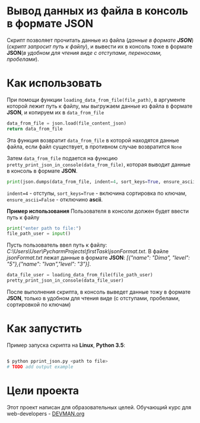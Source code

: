 # Вывод данных из файла в консоль в формате JSON

Скрипт позволяет прочитать данные из файла (*данные в формате **JSON***)(*скрипт запросит путь к файлу*), и вывести их в консоль тоже в формате **JSON**(*в удобном для чтения виде с отступами, переносами, пробелами*). 

# Как использовать

При помощи функции `loading_data_from_file(file_path)`, в аргументе которой лежит путь к файлу, мы выгружаем данные из файла в формате **JSON**, и копируем их в `data_from_file`
```python 
data_from_file = json.load(file_content_json)
return data_from_file
```
Эта функция возвратит `data_from_file` в которой находятся данные файла, если файл существует, в противном случае возвратится `None`  

Затем `data_from_file` подается на функцию `pretty_print_json_in_console(data_from_file)`, которая выводит данные в консоль в формате **JSON**.
```python
print(json.dumps(data_from_file, indent=4, sort_keys=True, ensure_ascii=False))
```
`indent=4` - отступы, `sort_keys=True` - включина сортировка по ключам, `ensure_ascii=False` - отключино  **ascii**.

**Пример использования**
Пользователя в консоли должен будет ввести путь к файлу
```python
print("enter path to file:")
file_path_user = input()
```    
Пусть пользователь ввел путь к файлу: *C:\Users\User\PycharmProjects\firstTask\jsonFormat.txt*. В файле *jsonFormat.txt* лежат данные в формате **JSON**: *[{"name": "Dima", "level": "5"},{"name": "Ivan","level": "3"}]*. 

```python 
data_file_user = loading_data_from_file(file_path_user)
pretty_print_json_in_console(data_file_user)
```
После выполнения скрипта, в консоль выведет данные тожу в формате **JSON**, только в удобном для чтения виде (с отступами, пробелами, сортировкой по ключам)


# Как запустить

Пример запуска скрипта на **Linux**, **Python 3.5**:

```bash

$ python pprint_json.py <path to file>
# TODO add output example

```

# Цели проекта 

Этот проект написан для образовательных целей. Обучающий курс для web-developers - [DEVMAN.org](https://devman.org)
